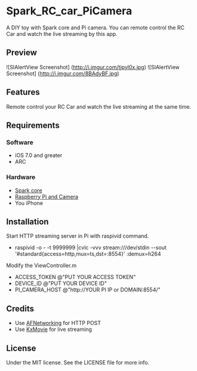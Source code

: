 Spark_RC_car_PiCamera
=====================
A DIY toy with Spark core and Pi camera. You can remote control the RC Car and watch the live streaming by this app.

## Preview
![SIAlertView Screenshot] (http://i.imgur.com/tjpyl0x.jpg)
![SIAlertView Screenshot] (http://i.imgur.com/8BAdyBF.jpg)

## Features
Remote control your RC Car and watch the live streaming at the same time.

## Requirements
### Software
- iOS 7.0 and greater
- ARC

### Hardware
- [Spark core](https://www.spark.io/)
- [Raspberry Pi and Camera](http://uk.rs-online.com/web/generalDisplay.html?id=raspberrypi)
- You iPhone

## Installation
Start HTTP streaming server in Pi with raspivid command.
- raspivid -o - -t 9999999 |cvlc -vvv stream:///dev/stdin --sout '#standard{access=http,mux=ts,dst=:8554}' :demux=h264

Modify the ViewController.m
- ACCESS_TOKEN @"PUT YOUR ACCESS TOKEN"
- DEVICE_ID @"PUT YOUR DEVICE ID"
- PI_CAMERA_HOST @"http://YOUR PI IP or DOMAIN:8554/"

## Credits
- Use [AFNetworking](https://github.com/AFNetworking/AFNetworking) for HTTP POST
- Use [KxMovie](https://github.com/kolyvan/kxmovie) for live streaming

## License
Under the MIT license. See the LICENSE file for more info.
